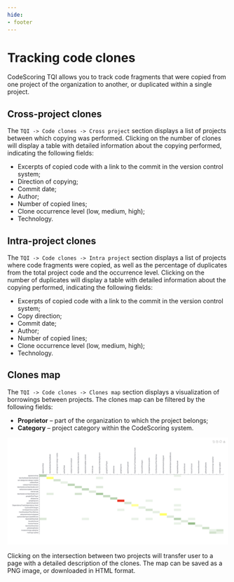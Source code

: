 ```yaml
---
hide:
- footer
---
```

# Tracking code clones

CodeScoring TQI allows you to track code fragments that were copied from one project of the organization to another, or duplicated within a single project.

## Cross-project clones

The `TQI -> Code clones -> Cross project` section displays a list of projects between which copying was performed. Clicking on the number of clones will display a table with detailed information about the copying performed, indicating the following fields:

- Excerpts of copied code with a link to the commit in the version control system;
- Direction of copying;
- Commit date;
- Author;
- Number of copied lines;
- Clone occurrence level (low, medium, high);
- Technology.

## Intra-project clones

The `TQI -> Code clones -> Intra project` section displays a list of projects where code fragments were copied, as well as the percentage of duplicates from the total project code and the occurrence level. Clicking on the number of duplicates will display a table with detailed information about the copying performed, indicating the following fields:

- Excerpts of copied code with a link to the commit in the version control system;
- Copy direction;
- Commit date;
- Author;
- Number of copied lines;
- Clone occurrence level (low, medium, high);
- Technology.

## Clones map

The `TQI -> Code clones -> Clones map` section displays a visualization of borrowings between projects. The clones map can be filtered by the following fields:

- **Proprietor** – part of the organization to which the project belongs;
- **Category** – project category within the CodeScoring system.

![Clones map](/assets/img/tqi/en/clones-map.png)

Clicking on the intersection between two projects will transfer user to a page with a detailed description of the clones. The map can be saved as a PNG image, or downloaded in HTML format.